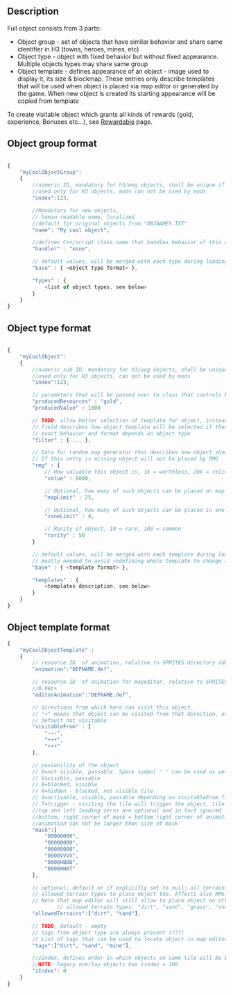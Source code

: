 ## Description

Full object consists from 3 parts:

-   Object group - set of objects that have similar behavior and share
    same identifier in H3 (towns, heroes, mines, etc)
-   Object type - object with fixed behavior but without fixed
    appearance. Multiple objects types may share same group
-   Object template - defines appearance of an object - image used to
    display it, its size & blockmap. These entries only describe
    templates that will be used when object is placed via map editor or
    generated by the game. When new object is created its starting
    appearance will be copied from template

To create visitable object which grants all kinds of rewards (gold,
experience, Bonuses etc...), see
[Rewardable](https://github.com/vcmi/vcmi/wiki/Modding-~-Objects-~-Rewardable)
page.

## Object group format

``` javascript

{
	"myCoolObjectGroup":
	{
		//numeric ID, mandatory for h3/wog objects, shall be unique if not defined
		//used only for H3 objects, mods can not be used by mods
		"index":123,

		//Mandatory for new objects,
		// human readable name, localized 
		//default for original objects from "OBJNAMES.TXT" 
		"name": "My cool object",

		//defines C++/script class name that handles behavior of this object
		"handler" : "mine",

		// default values, will be merged with each type during loading
		"base" : { <object type format> },

		"types" : {
			<list of object types, see below>
		}
	}
}
```

## Object type format

``` javascript

{
	"myCoolObject":
	{
		//numeric sub ID, mandatory for h3/wog objects, shall be unique if set
		//used only for H3 objects, can not be used by mods
		"index":123,

		// parameters that will be passed over to class that controls behavior of the object
		"producedResources" : "gold",
		"producedValue" : 1000

		// TODO: allow better selection of template for object, instead of just terrain
		// field describes how object template will be selected if there are multiple possiblities
		// exact behavior and format depends on object type
		"filter" : { ... },

		// Data for random map generator that describes how object should be placed.
		// If this entry is missing object will not be placed by RMG
		"rmg" : {
			// How valuable this object is, 1k = worthless, 20k = relic level
			"value" : 5000,

			// Optional, how many of such objects can be placed on map
			"mapLimit" : 25,

			// Optional, how many of such objects can be placed in one zone
			"zoneLimit" : 4,

			// Rarity of object, 10 = rare, 100 = common
			"rarity" : 50
		}

		// default values, will be merged with each template during loading
		// mostly needed to avoid redefining whole template to change 1-2 fields
		"base" : { <template format> },

		"templates" : {
			<templates description, see below>
		}
	}
}
```

## Object template format

``` javascript
{
	"myCoolObjectTemplate" : 
	{
		// resource ID  of animation, relative to SPRITES directory (def file or json file)
		"animation":"DEFNAME.def",

		// resource ID  of animation for mapeditor, relative to SPRITES directory (def file or json file)
		//0.98c+
		"editorAnimation":"DEFNAME.def",

		// directions from which hero can visit this object.
		// "+" means that object can be visited from that direction, or "-" othervice
		// default not visitable
		"visitableFrom" : [
			"---",
			"+++",
			"+++"
		],

		// passability of the object
		// 0=not visible, passable. Space symbol ' ' can be used as well
		// V=visible, passable
		// B=blocked, visible
		// H=hidden - blocked, not visible tile
		// A=activable, visible, passable depending on visitableFrom field
		// T=trigger - visiting the tile will trigger the object, tile is not visible (e.g. event)
		//top and left leading zeros are optional and in fact ignored
		//bottom, right corner of mask = bottom right corner of animation frame
		//animation can not be larger than size of mask
		"mask":[
			"00000000",
			"00000000",
			"00000000",
			"0000VVVV",
			"0000HBBB",
			"0000HHAT"
		],

		// optional; default or if explicitly set to null: all terrains except rock
		// allowed terrain types to place object too. Affects also RMG.
		// Note that map editor will still allow to place object on other terrains
                // allowed terrain types: "dirt", "sand", "grass", "snow", "swamp", "rough", "subterra", "lava", "water", "rock"
		"allowedTerrains":["dirt", "sand"],

		// TODO, default - empty
		// tags from object type are always present (???)
		// List of tags that can be used to locate object in map editor
		"tags":["dirt", "sand", "mine"],

		//zindex, defines order in which objects on same tile will be blit. optional, default is 0 
		//NOTE: legacy overlay objects has zindex = 100
		"zIndex": 0
	}
}
```